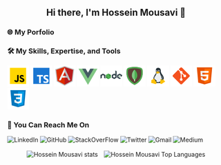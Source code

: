 <h2 style="text-align: center">Hi there, I'm Hossein Mousavi 👋</h2>


<!--
**hossein13m/hossein13m** is a ✨ _special_ ✨ repository because its `README.md` (this file) appears on your GitHub profile.

Here are some ideas to get you started:

- 🔭 I’m currently working on ...
- 🌱 I’m currently learning ...
- 👯 I’m looking to collaborate on ...
- 🤔 I’m looking for help with ...
- 💬 Ask me about ...
- 📫 How to reach me: ...
- 😄 Pronouns: ...
- ⚡ Fun fact: ...
-->


<h3>
   <a style="text-decoration: none !important" href="https://hmousavi.dev/" target="_blank">
        <span> 🌐 My Porfolio </span>
    </a>
</h3>


<h3>🛠  My Skills, Expertise, and Tools</h3>
  <div>
    <a style="text-decoration: none !important" href="https://hmousavi.dev/" target="_blank">
        <img src="./assets/javascript.png" alt="js"/>
    </a>
    <a style="text-decoration: none !important" href="https://hmousavi.dev/" target="_blank">
        <img src="./assets/typescript.png" alt="ts"/>
    </a>
    <a style="text-decoration: none !important" href="https://hmousavi.dev/" target="_blank">
        <img src="./assets/angular.png" alt="angular"/>
    </a>
    <a style="text-decoration: none !important" href="https://hmousavi.dev/" target="_blank">
        <img src="./assets/vue-js.png" alt="vue"/>
    </a>
    <a style="text-decoration: none !important" href="https://hmousavi.dev/" target="_blank">
        <img src="./assets/nodejs.png" alt="nodejs"/>
    </a>
    <a style="text-decoration: none !important" href="https://hmousavi.dev/" target="_blank">
        <img src="./assets/mongodb.png" alt="mongodb"/>
    </a>
    <a style="text-decoration: none !important" href="https://hmousavi.dev/" target="_blank">
        <img src="./assets/linux.png" alt="linux"/>
    </a>
    <a style="text-decoration: none !important" href="https://hmousavi.dev/" target="_blank">
        <img src="./assets/git.png" alt="git"/>
    </a>
    <a style="text-decoration: none !important" href="https://hmousavi.dev/" target="_blank">
        <img src="./assets/html-5.png" alt="html"/>
    </a>
    <a style="text-decoration: none !important" href="https://hmousavi.dev/" target="_blank">
        <img src="./assets/css3.png" alt="css"/>
    </a>
<!--  image credit: https://icons8.com/  -->
  </div>
    

  <h3>🔎 You Can Reach Me On</h3> 
<div>
    <a style="text-decoration: none !important" href="https://www.linkedin.com/in/hossein13m" target="_blank"><img src="https://img.shields.io/badge/LinkedIn-0077B5?style=for-the-badge&logo=linkedin&logoColor=white" alt="LinkedIn"/></a>
    <a style="text-decoration: none !important" href="https://github.com/hossein13m/" target="_blank"><img src="https://img.shields.io/badge/GitHub-100000?style=for-the-badge&logo=github&logoColor=white" alt="GitHub"/></a>
    <a style="text-decoration: none !important" href="https://stackoverflow.com/users/10341207/hossein-mousavi" target="_blank"><img src="https://img.shields.io/badge/Stack_Overflow-D64A17?style=for-the-badge&logo=stack-overflow&logoColor=white" alt="StackOverFlow"/></a>
    <a style="text-decoration: none !important" href="https://twitter.com/hossein13m" target="_blank"><img src="https://img.shields.io/badge/Twitter-1DA1F2?style=for-the-badge&logo=twitter&logoColor=white" alt="Twitter"/></a>
    <a style="text-decoration: none !important" href="mailto:dev.hosseinmousavi@gmail.com" target="_blank"><img src="https://img.shields.io/badge/Gmail-D14836?style=for-the-badge&logo=gmail&logoColor=white" alt="Gmail"/></a>
    <a style="text-decoration: none !important" href="https://medium.com/@hossein13m" target="_blank"><img src="https://img.shields.io/badge/Medium-100000?style=for-the-badge&logo=medium&logoColor=white" alt="Medium"/></a>
</div>

<br/>

<div style="text-align: center" >
    <a style="margin: 5px; text-decoration: none !important"  href="https://hmousavi.dev/" target="_blank">
        <img height="170px" src="https://github-profile-summary-cards.vercel.app/api/cards/profile-details?username=hossein13m&theme=github_dark" alt="Hossein Mousavi stats"/>
    </a>
    <a style="margin: 5px; text-decoration: none !important" href="https://hmousavi.dev/" target="_blank">
        <img height="170px" src="https://github-readme-stats.vercel.app/api/top-langs/?username=hossein13m&show_icons=true&theme=nord&langs_count=12&layout=compact" alt="Hossein Mousavi Top Languages"/>
    </a>
</div>

